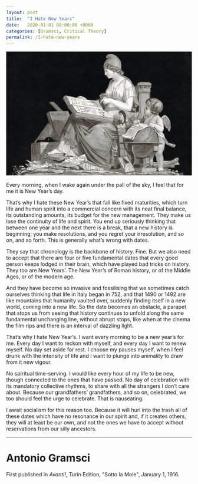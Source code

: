 ```yaml
---
layout: post
title:  "I Hate New Years"
date:   2020-01-01 00:00:00 +0000
categories: [Gramsci, Critical Theory]
permalink: /I-hate-new-years
---
```

![French Revolutionary Calendar](/assets/revolutionary-calendar.jpeg "Title")

Every morning, when I wake again under the pall of the sky, I feel that for me it is New Year’s day.

That’s why I hate these New Year’s that fall like fixed maturities, which turn life and human spirit into a commercial concern with its neat final balance, its outstanding amounts, its budget for the new management. They make us lose the continuity of life and spirit. You end up seriously thinking that between one year and the next there is a break, that a new history is beginning; you make resolutions, and you regret your irresolution, and so on, and so forth. This is generally what’s wrong with dates.

They say that chronology is the backbone of history. Fine. But we also need to accept that there are four or five fundamental dates that every good person keeps lodged in their brain, which have played bad tricks on history. They too are New Years’. The New Year’s of Roman history, or of the Middle Ages, or of the modern age.

And they have become so invasive and fossilising that we sometimes catch ourselves thinking that life in Italy began in 752, and that 1490 or 1492 are like mountains that humanity vaulted over, suddenly finding itself in a new world, coming into a new life. So the date becomes an obstacle, a parapet that stops us from seeing that history continues to unfold along the same fundamental unchanging line, without abrupt stops, like when at the cinema the film rips and there is an interval of dazzling light.

That’s why I hate New Year’s. I want every morning to be a new year’s for me. Every day I want to reckon with myself, and every day I want to renew myself. No day set aside for rest. I choose my pauses myself, when I feel drunk with the intensity of life and I want to plunge into animality to draw from it new vigour.

No spiritual time-serving. I would like every hour of my life to be new, though connected to the ones that have passed. No day of celebration with its mandatory collective rhythms, to share with all the strangers I don’t care about. Because our grandfathers’ grandfathers, and so on, celebrated, we too should feel the urge to celebrate. That is nauseating.

I await socialism for this reason too. Because it will hurl into the trash all of these dates which have no resonance in our spirit and, if it creates others, they will at least be our own, and not the ones we have to accept without reservations from our silly ancestors.

***

# Antonio Gramsci
First published in *Avanti!*, Turin Edition, "Sotto la Mole", January 1, 1916.